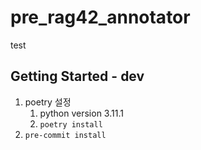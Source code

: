# pre_rag42_annotator

test


## Getting Started - dev

1. poetry 설정
   1. python version 3.11.1
   2. `poetry install`
2. `pre-commit install`
